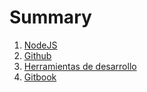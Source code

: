 # Summary

1. [NodeJS](chapter1/nodejs.md)
2. [Github](chapter2/README.md)
3. [Herramientas de desarrollo](chapter3/SUMMARY.md)
4. [Gitbook](chapter4/SUMMARY.md)



